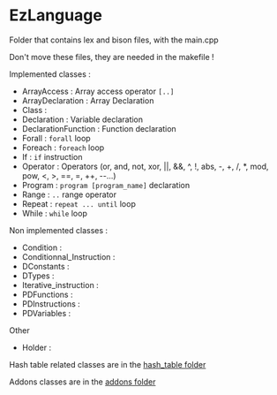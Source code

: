 # EzLanguage

Folder that contains lex and bison files, with the main.cpp

Don't move these files, they are needed in the makefile !

Implemented classes :
 + ArrayAccess : Array access operator `[..]`
 + ArrayDeclaration : Array Declaration
 + Class :
 + Declaration : Variable declaration
 + DeclarationFunction : Function declaration
 + Forall : `forall` loop
 + Foreach : `foreach` loop
 + If : `if` instruction
 + Operator : Operators (or, and, not, xor, ||, &&, ^, !, abs, -, +, /, *, mod, pow, <, >, ==, =, ++, --...)
 + Program : `program [program_name]` declaration
 + Range : `..` range operator
 + Repeat : `repeat ... until` loop
 + While : `while` loop
 
Non implemented classes :
 + Condition :
 + Conditionnal_Instruction :
 + DConstants :
 + DTypes :
 + Iterative_instruction :
 + PDFunctions :
 + PDInstructions :
 + PDVariables :
 
Other
 + Holder :
 
Hash table related classes are in the [hash_table folder](hash_table)


Addons classes are in the [addons folder](addons)
